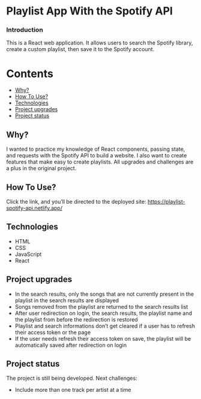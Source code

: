 # Playlist App With the Spotify API

### Introduction

This is a React web application. It allows users to search the Spotify library, create a custom playlist, then save it to the Spotify account.


Contents
========

 * [Why?](#why)
 * [How To Use?](#how-to-use)
 * [Technologies](#technologies)
 * [Project upgrades](#project-upgrades)
 * [Project status](#project-status)

 
 ## Why?
 
 I wanted to practice my knowledge of React components, passing state, and requests with the Spotify API to build a website. I also want to create features that make easy to create playlists. All upgrades and challenges are a plus in the original project.
 
 ## How To Use?
 
 Click the link, and you’ll be directed to the deployed site:
  https://playlist-spotify-api.netlify.app/

## Technologies

* HTML
* CSS
* JavaScript
* React

## Project upgrades

* In the search results, only the songs that are not currently present in the playlist in the search results are displayed
* Songs removed from the playlist are returned to the search results list
* After user redirection on login, the search results, the playlist name and the playlist from before the redirection is restored
* Playlist and search informations don’t get cleared if a user has to refresh their access token or the page
* If the user needs refresh their access token on save, the playlist will be automatically saved after redirection on login

## Project status

The project is still being developed. Next challenges:

* Include more than one track per artist at a time



